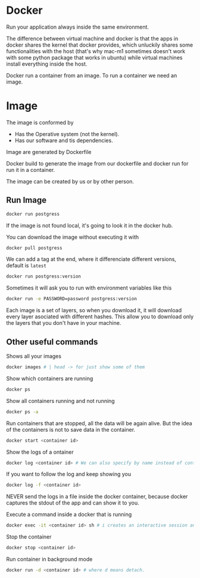 # Docker

Run your application always inside the same environment.

The difference between virtual machine and docker is that the apps in docker shares the kernel that docker provides, which unluckily shares some functionalities with the host (that's why mac-m1 sometimes doesn't work with some python package that works in ubuntu) while virtual machines install everything inside the host.

Docker run a container from an image. To run a container we need an image.

# Image

The image is conformed by
- Has the Operative system (not the kernel).
- Has our software and tis dependencies.

Image are generated by Dockerfile

Docker build to generate the image from our dockerfile and docker run for run it in a container.

The image can be created by us or by other person.

## Run Image

``` bash
docker run postgress
```
If the image is not found local, it's going to look it in the docker hub.

You can download the image without executing it with
``` bash
docker pull postgress
```

We can add a tag at the end, where it differenciate different versions, default is `latest`

``` bash
docker run postgress:version
```

Sometimes it will ask you to run with environment variables like this

``` bash
docker run -e PASSWORD=password postgress:version
```

Each image is a set of layers, so when you download it, it will download every layer asociated with different hashes. This allow you to download only the layers that you don't have in your machine.

## Other useful commands

Shows all your images
``` bash
docker images # | head -> for just show some of them 
```

Show which containers are running

``` bash
docker ps
```

Show all containers running and not running

``` bash
docker ps -a
```

Run containers that are stopped, all the data will be again alive. But the idea of the containers is not to save data in the container.

``` bash
docker start <container id>
```

Show the logs of a ontainer

``` bash
docker log <container id> # We can also specify by name instead of container ID. 
```

If you want to follow the log and keep showing you

``` bash
docker log -f <container id>
```

NEVER send the logs in a file inside the docker container, because docker captures the stdout of the app and can show it to you.

Execute a command inside a docker that is running

``` bash
docker exec -it <container id> sh # i creates an interactive session and t it's going to emulate a terminal, and we can execute sh which is a shell so we can execute other commands in the shell.
```

Stop the container

``` bash
docker stop <container id>
```

Run container in background mode

``` bash
docker run -d <container id> # where d means detach.
```
